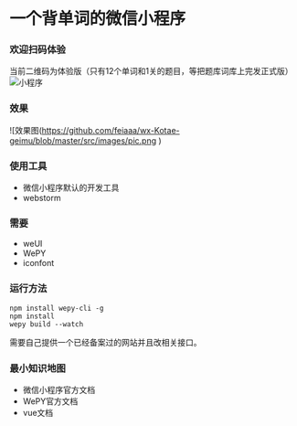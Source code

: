 一个背单词的微信小程序 
===================

### 欢迎扫码体验
当前二维码为体验版（只有12个单词和1关的题目，等把题库词库上完发正式版）
![小程序](https://github.com/feiaaa/wx-Kotae-geimu/blob/master/src/images/ecode.png)

### 效果
![效果图(https://github.com/feiaaa/wx-Kotae-geimu/blob/master/src/images/pic.png )

### 使用工具
- 微信小程序默认的开发工具
- webstorm


### 需要
- weUI
- WePY
- iconfont

### 运行方法
```
npm install wepy-cli -g
npm install 
wepy build --watch
```
需要自己提供一个已经备案过的网站并且改相关接口。


### 最小知识地图
- 微信小程序官方文档
- WePY官方文档
- vue文档